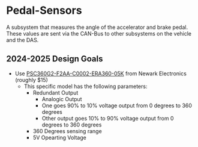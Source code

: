 # Pedal-Sensors

A subsystem that measures the angle of the accelerator and brake pedal. These values are sent via the CAN-Bus to other subsystems on the vehicle and the DAS. 
 
## 2024-2025 Design Goals

* Use [PSC360G2-F2AA-C0002-ERA360-05K](https://www.newark.com/amphenol-piher-sensorscontrols/psc360g2-f2aa-c0002-era360-05k/mag-rotary-angle-position-sensor/dp/71AC5626) from Newark Electronics (roughly $15)
   * This specific model has the following parameters:
      * Redundant Output
          * Analogic Output
          * One goes 90% to 10% voltage output from 0 degrees to 360 degrees
          * Other output goes 10% to 90% voltage output from 0 degrees to 360 degrees
      * 360 Degrees sensing range
      * 5V Opearting Voltage

